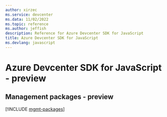 ```yaml
---
author: xirzec
ms.service: devcenter
ms.data: 11/02/2022
ms.topic: reference
ms.author: jeffish
description: Reference for Azure Devcenter SDK for JavaScript
title: Azure Devcenter SDK for JavaScript
ms.devlang: javascript
---
```

# Azure Devcenter SDK for JavaScript - preview

## Management packages - preview
[!INCLUDE [mgmt-packages](devcenter-mgmt-index.md)]